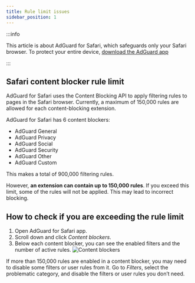 ```yaml
---
title: Rule limit issues
sidebar_position: 1
---
```


:::info

This article is about AdGuard for Safari, which safeguards only your Safari browser. To protect your entire device, [download the AdGuard app](https://agrd.io/download-kb-adblock)

:::

## Safari content blocker rule limit

AdGuard for Safari uses the Content Blocking API to apply filtering rules to pages in the Safari browser. Currently, a maximum of 150,000 rules are allowed for each content-blocking extension.

AdGuard for Safari has 6 content blockers:

- AdGuard General
- AdGuard Privacy
- AdGuard Social
- AdGuard Security
- AdGuard Other
- AdGuard Custom

This makes a total of 900,000 filtering rules.

However, **an extension can contain up to 150,000 rules**. If you exceed this limit, some of the rules will not be applied. This may lead to incorrect blocking.

## How to check if you are exceeding the rule limit

1. Open AdGuard for Safari app.
2. Scroll down and click _Content blockers_.
3. Below each content blocker, you can see the enabled filters and the number of active rules.
    ![Content blockers](https://cdn.adtidy.org/content/Kb/ad_blocker/safari/adg-safari-cb.png)

If more than 150,000 rules are enabled in a content blocker, you may need to disable some filters or user rules from it. Go to _Filters_, select the problematic category, and disable the filters or user rules you don’t need.
